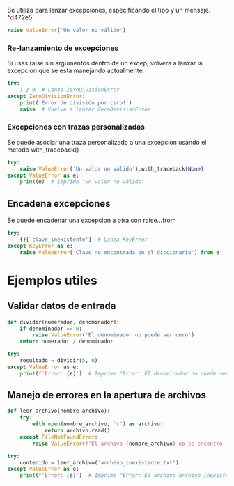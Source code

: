 Se utiliza para lanzar excepciones, especificando el tipo y un mensaje. ^d472e5

```python
raise ValueError('Un valor no válido')
```

### Re-lanzamiento de excepciones
Si usas raise sin argumentos dentro de un excep, volvera a lanzar la excepcion que se esta manejando actualmente.

```python
try:
    1 / 0  # Lanza ZeroDivisionError
except ZeroDivisionError:
    print('Error de división por cero!')
    raise  # Vuelve a lanzar ZeroDivisionError
```

### Excepciones con trazas personalizadas
Se puede asociar una traza personalizada a una excepcion usando el metodo with_traceback()

```python
try:
    raise ValueError('Un valor no válido').with_traceback(None)
except ValueError as e:
    print(e)  # Imprime "Un valor no válido"
```

## Encadena excepciones
Se puede encadenar una excepcion a otra con raise...from

```python
try:
    {}['clave_inexistente']  # Lanza KeyError
except KeyError as e:
    raise ValueError('Clave no encontrada en el diccionario') from e
```

# Ejemplos utiles

## Validar datos de entrada
```python
def dividir(numerador, denominador):
    if denominador == 0:
        raise ValueError('El denominador no puede ser cero')
    return numerador / denominador

try:
    resultado = dividir(5, 0)
except ValueError as e:
    print(f'Error: {e}')  # Imprime "Error: El denominador no puede ser cero"
```

## Manejo de errores en la apertura de archivos

```python
def leer_archivo(nombre_archivo):
    try:
        with open(nombre_archivo, 'r') as archivo:
            return archivo.read()
    except FileNotFoundError:
        raise ValueError(f'El archivo {nombre_archivo} no se encontró')

try:
    contenido = leer_archivo('archivo_inexistente.txt')
except ValueError as e:
    print(f'Error: {e}')  # Imprime "Error: El archivo archivo_inexistente.txt no se encontró"
```